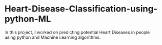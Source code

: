 # Heart-Disease-Classification-using-python-ML
In this project, I worked on predicting potential Heart Diseases in people using python and Machine Learning algorithms.
